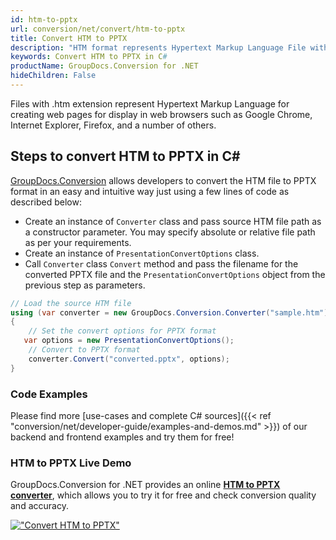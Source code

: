 ```yaml
---
id: htm-to-pptx
url: conversion/net/convert/htm-to-pptx
title: Convert HTM to PPTX
description: "HTM format represents Hypertext Markup Language File with .htm extension. Learn how to convert HTM to PPTX file programmatically in C# language using GroupDocs.Conversion for .NET library."
keywords: Convert HTM to PPTX in C#
productName: GroupDocs.Conversion for .NET
hideChildren: False
---
```


Files with .htm extension represent Hypertext Markup Language for creating web pages for display in web browsers such as Google Chrome, Internet Explorer, Firefox, and a number of others.

## Steps to convert HTM to PPTX in C#

[GroupDocs.Conversion](https://products.groupdocs.com/conversion/net) allows developers to convert the HTM file to PPTX format in an easy and intuitive way just using a few lines of code as described below:

* Create an instance of `Converter` class and pass source HTM file path as a constructor parameter. You may specify absolute or relative file path as per your requirements. 
* Create an instance of `PresentationConvertOptions` class.
* Call `Converter` class `Convert` method and pass the filename for the converted PPTX file and the `PresentationConvertOptions` object from the previous step as parameters.

```csharp
// Load the source HTM file
using (var converter = new GroupDocs.Conversion.Converter("sample.htm"))
{
    // Set the convert options for PPTX format
   var options = new PresentationConvertOptions();
    // Convert to PPTX format
    converter.Convert("converted.pptx", options);
}
```

### Code Examples

Please find more [use-cases and complete C# sources]({{< ref "conversion/net/developer-guide/examples-and-demos.md" >}}) of our backend and frontend examples and try them for free!

### HTM to PPTX Live Demo

GroupDocs.Conversion for .NET provides an online [**HTM to PPTX converter**](https://products.groupdocs.app/conversion/htm-to-pptx), which allows you to try it for free and check conversion quality and accuracy.

[!["Convert HTM to PPTX"](conversion/net/images/convert-to-pptx/convert-htm-to-pptx.png)](https://products.groupdocs.app/conversion/htm-to-pptx)